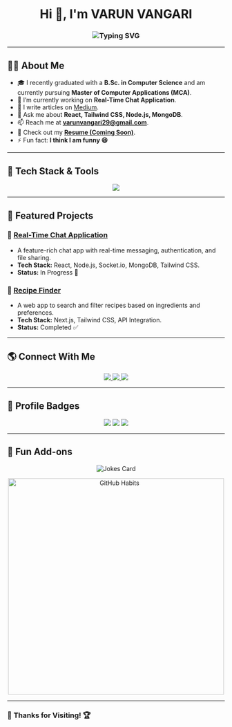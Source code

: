 <h1 align="center">Hi 👋, I'm VARUN VANGARI</h1>
<h3 align="center">
  <img src="https://readme-typing-svg.herokuapp.com?font=Fira+Code&weight=500&size=22&pause=1000&color=F76C6C&center=true&width=435&lines=Full+Stack+Developer;Tech+Enthusiast;Lifelong+Learner" alt="Typing SVG" />
</h3>

---

## 👨‍💻 About Me
- 🎓 I recently graduated with a **B.Sc. in Computer Science** and am currently pursuing **Master of Computer Applications (MCA)**.
- 🔭 I’m currently working on **Real-Time Chat Application**.
- 📝 I write articles on [Medium](https://medium.com/@varunvangari).
- 💬 Ask me about **React, Tailwind CSS, Node.js, MongoDB**.
- 📫 Reach me at **varunvangari29@gmail.com**.
- 📄 Check out my **[Resume (Coming Soon)]()**.
- ⚡ Fun fact: **I think I am funny 😆**

---

## 🚀 Tech Stack & Tools

<p align="center">
  <img src="https://skillicons.dev/icons?i=html,css,sass,bootstrap,tailwind,javascript,react,redux,vue,php,laravel,nodejs,express,mongodb,mysql,postgresql,git,github,postman,figma,linux,c,cpp,java,python,d3js,selenium" />
</p>

---

## 📌 Featured Projects

### 🔹 [Real-Time Chat Application](#)
- A feature-rich chat app with real-time messaging, authentication, and file sharing.
- **Tech Stack:** React, Node.js, Socket.io, MongoDB, Tailwind CSS.
- **Status:** In Progress 🚀

### 🔹 [Recipe Finder](#)
- A web app to search and filter recipes based on ingredients and preferences.
- **Tech Stack:** Next.js, Tailwind CSS, API Integration.
- **Status:** Completed ✅

---

## 🌎 Connect With Me
<p align="center">
  <a href="https://linkedin.com/in/varunvangari" target="blank">
    <img src="https://img.shields.io/badge/LinkedIn-0077B5?style=for-the-badge&logo=linkedin&logoColor=white"/>
  </a>
  <a href="https://medium.com/@varunvangari" target="blank">
    <img src="https://img.shields.io/badge/Medium-000?style=for-the-badge&logo=medium&logoColor=white"/>
  </a>
  <a href="mailto:varunvangari29@gmail.com" target="blank">
    <img src="https://img.shields.io/badge/Email-D14836?style=for-the-badge&logo=gmail&logoColor=white"/>
  </a>
</p>

---

## 🎯 Profile Badges

<p align="center">
  <img src="https://komarev.com/ghpvc/?username=VarunVangari&label=Profile%20Views&color=0e75b6&style=flat" />
  <img src="https://github-profile-trophy.vercel.app/?username=VarunVangari&margin-w=10&column=7&theme=radical" />
  <img src="https://github-readme-stats.vercel.app/api/top-langs/?username=VarunVangari&layout=compact&theme=radical" />
</p>

---

## 📌 Fun Add-ons

<p align="center">
  <img src="https://readme-jokes.vercel.app/api" alt="Jokes Card" />
</p>

<p align="center">
  <img src="https://github.com/simonw/simonw/blob/main/media/github-habits.png?raw=true" alt="GitHub Habits" width="500" />
</p>

---

### 🚀 **Thanks for Visiting!** 🏆
